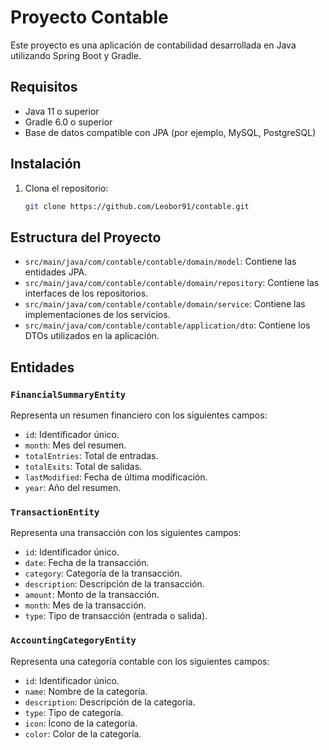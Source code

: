 # Proyecto Contable

Este proyecto es una aplicación de contabilidad desarrollada en Java utilizando Spring Boot y Gradle.

## Requisitos

- Java 11 o superior
- Gradle 6.0 o superior
- Base de datos compatible con JPA (por ejemplo, MySQL, PostgreSQL)

## Instalación

1. Clona el repositorio:
   ```bash
   git clone https://github.com/Leobor91/contable.git


## Estructura del Proyecto

- `src/main/java/com/contable/contable/domain/model`: Contiene las entidades JPA.
- `src/main/java/com/contable/contable/domain/repository`: Contiene las interfaces de los repositorios.
- `src/main/java/com/contable/contable/domain/service`: Contiene las implementaciones de los servicios.
- `src/main/java/com/contable/contable/application/dto`: Contiene los DTOs utilizados en la aplicación.
## Entidades

### `FinancialSummaryEntity`
Representa un resumen financiero con los siguientes campos:

- `id`: Identificador único.
- `month`: Mes del resumen.
- `totalEntries`: Total de entradas.
- `totalExits`: Total de salidas.
- `lastModified`: Fecha de última modificación.
- `year`: Año del resumen.

### `TransactionEntity`
Representa una transacción con los siguientes campos:

- `id`: Identificador único.
- `date`: Fecha de la transacción.
- `category`: Categoría de la transacción.
- `description`: Descripción de la transacción.
- `amount`: Monto de la transacción.
- `month`: Mes de la transacción.
- `type`: Tipo de transacción (entrada o salida).

### `AccountingCategoryEntity`
Representa una categoría contable con los siguientes campos:

- `id`: Identificador único.
- `name`: Nombre de la categoría.
- `description`: Descripción de la categoría.
- `type`: Tipo de categoría.
- `icon`: Ícono de la categoría.
- `color`: Color de la categoría.